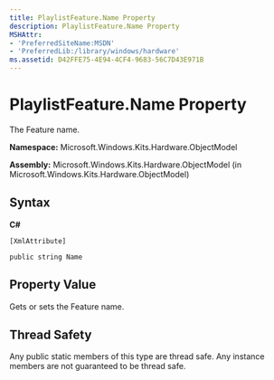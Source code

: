 ```yaml
---
title: PlaylistFeature.Name Property
description: PlaylistFeature.Name Property
MSHAttr:
- 'PreferredSiteName:MSDN'
- 'PreferredLib:/library/windows/hardware'
ms.assetid: D42FFE75-4E94-4CF4-9683-56C7D43E971B
---
```


# PlaylistFeature.Name Property


The Feature name.

**Namespace:** Microsoft.Windows.Kits.Hardware.ObjectModel

**Assembly:** Microsoft.Windows.Kits.Hardware.ObjectModel (in Microsoft.Windows.Kits.Hardware.ObjectModel)

## <span id="Syntax"></span><span id="syntax"></span><span id="SYNTAX"></span>Syntax


**C#**

`[XmlAttribute]`

`public string Name`

## <span id="Property_Value"></span><span id="property_value"></span><span id="PROPERTY_VALUE"></span>Property Value


Gets or sets the Feature name.

## <span id="Thread_Safety"></span><span id="thread_safety"></span><span id="THREAD_SAFETY"></span>Thread Safety


Any public static members of this type are thread safe. Any instance members are not guaranteed to be thread safe.

 

 






